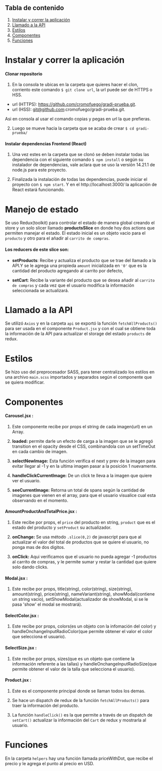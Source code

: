 ## Tabla de contenido

1. [Instalar y correr la aplicación](#Instalar-y-correr-la-aplicación)
2. [Llamado a la API](#Llamado-a-la-API)
3. [Estilos](#Estilos)
4. [Componentes](#Componentes)
5. [Funciones](#Funciones)

# Instalar y correr la aplicación

#### Clonar repositorio

1. En la consola te ubicas en la carpeta que quieres hacer el clon, corriento este comando `$ git clone url`, la url puede ser de HTTPS o HSS.
- url (HTTPS): https://github.com/cromofuego/gradi-prueba.git.
- url (HSS): git@github.com:cromofuego/gradi-prueba.git.

Asi en consola al usar el comando copias y pegas en url la que prefieras.

2. Luego se mueve hacia la carpeta que se acaba de crear `$ cd gradi-prueba/
 `

#### Instalar dependencias Frontend (React)

1. Una vez estes en la carpeta que se clonó se deben instalar todas las dependencia con el siguiente comando `$ npm install` o según su instalador de dependencias, vale aclara que se uso la versión 14.21.1 de node.js para este proyecto.

2. Finalizada la instalación de todas las dependencias, puede iniciar el proyecto con `$ npm start`. Y en el http://localhost:3000/ la aplicación de React estará funcionando.

# Manejo de estado

Se uso Redux(toolkit) para controlar el estado de manera global
creando el store y un solo slicer llamado **productsSlice** en donde
hoy dos actions que permiten manejar el estado. El estado inicial es un objeto vacio para el `producto` y otro para el añadir al `carrito de compras`.

#### Los reducers de este slice son:

- **setProducts**: Recibe y actualiza el producto que se trae del llamado a la API.Y se le agrega una propieda `amount` inicializada en `'0'` que es la cantidad del producto agregando al carrito por defecto,

- **setCart**: Recibe la variante del producto que se desea añadir al `carrito de compras` y cada vez que el usuario modifica la información seleccionada se actualizará.

# Llamado a la API

Se utilizó `Axios` y en la carpeta `api` se exportó la función `fetchAllProducts()` para ser usada en el componente `Product.jsx` y con el cual se obtiene toda la información de la API para actualizar el storage del estado `products` de redux.

# Estilos

Se hizo uso del preprocesador SASS, para tener centralizado los estilos en una archivo `main.scss` importados y separados según el componente que se quiera modificar.

# Componentes

#### Carousel.jsx :

1. Este componente recibe por props el string de cada imagen(url) en un Array.

2. **loaded:** permite darle un efecto de carga a la imagen que se le agregó transition en el opacity desde el CSS, combinandola con un setTimeOut en cada cambio de imagen.

3. **selectNewImage:** Esta función verifica el next y prev de la imagen para evitar llegar al -1 y en la ultima imagen pasar a la posición 1 nuevamente.

4. **handleClickCurrentImage:** De un click te lleva a la imagen que quiere ver el usuario.

5. **seeCurrentImage:** Retorna un total de spans según la cantidad de imagenes que vienen en el array, para que el usuario visualice cual esta observando en el momento.

#### AmountProductAndTotalPrice.jsx :

1. Este recibe por props, el `price` del producto en string, `product` que es el estado del producto y `setProduct` su actualizador.

2. **onChange:** Se usa método `.slice(0,2)` de javascript para que al actualizar el valor del total de productos que se quiere el usuario, no ponga mas de dos digitos.

3. **onClick:** Aqui verificamos que el usuario no pueda agregar -1 productos al carrito de compras, y le permite sumar y restar la cantidad que quiere solo dando clicks.

#### Modal.jsx :

1. Este recibe por props, title(string), color(string), size(string), amount(string), price(string), nameVariant(string), showModal(contiene un string vacío), setShowModal(actualizador de showModal, si se le pasa 'show' el modal se mostrará).

#### SelectColor.jsx :

1.  Este recibe por props, colors(es un objeto con la infomación del color) y handleOnchangeInputRadioColor(que permite obtener el valor el color que selecciona el usuario).

#### SelectSize.jsx :

1. Este recibe por props, sizes(que es un objeto que contiene la información referente a las tallas) y handleOnchangeInputRadioSize(que permite obtener el valor de la talla que selecciona el usuario).

#### Product.jsx :

1. Este es el componente principal donde se llaman todos los demas.

2. Se hace un dispatch de redux de la función `fetchAllProducts()` para traer la información del producto.

3. La función `handleClick()` es la que permite a través de un dispatch de `setCart()` actualizar la información del `Cart` de redux y mostrarla al usuario.

# Funciones
En la carpeta `helpers` hay una función llamada priceWithDot, que recibe el precio y le agrega el punto al precio en USD.

